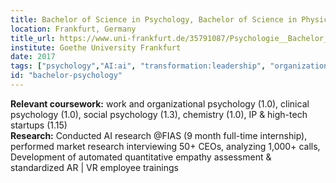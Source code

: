 ```yaml
---
title: Bachelor of Science in Psychology, Bachelor of Science in Physics and Minor in Chemistry
location: Frankfurt, Germany
title_url: https://www.uni-frankfurt.de/35791087/Psychologie__Bachelor_of_Science
institute: Goethe University Frankfurt
date: 2017
tags: ["psychology","AI:ai", "transformation:leadership", "organizational learning:values", "situational awareness"]
id: "bachelor-psychology"
---
```

**Relevant coursework:** work and organizational psychology (1.0), clinical psychology (1.0), social psychology (1.3), chemistry (1.0), IP & high-tech startups (1.15)<br>
**Research:** Conducted AI research @FIAS (9 month full-time internship), performed market research interviewing 50+ CEOs, analyzing 1,000+ calls, Development of automated quantitative empathy assessment & standardized AR | VR employee trainings
